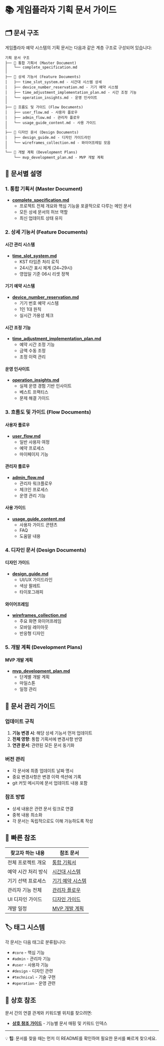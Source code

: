 # 📚 게임플라자 기획 문서 가이드

## 🗂️ 문서 구조

게임플라자 예약 시스템의 기획 문서는 다음과 같은 계층 구조로 구성되어 있습니다:

```
기획 문서 구조
├── 📘 통합 기획서 (Master Document)
│   └── complete_specification.md
│
├── 📗 상세 기능서 (Feature Documents)
│   ├── time_slot_system.md - 시간대 시스템 상세
│   ├── device_number_reservation.md - 기기 예약 시스템
│   ├── time_adjustment_implementation_plan.md - 시간 조정 기능
│   └── operation_insights.md - 운영 인사이트
│
├── 📙 흐름도 및 가이드 (Flow Documents)
│   ├── user_flow.md - 사용자 플로우
│   ├── admin_flow.md - 관리자 플로우
│   └── usage_guide_content.md - 사용 가이드
│
├── 📕 디자인 문서 (Design Documents)
│   ├── design_guide.md - 디자인 가이드라인
│   └── wireframes_collection.md - 와이어프레임 모음
│
└── 📓 개발 계획 (Development Plans)
    └── mvp_development_plan.md - MVP 개발 계획
```

## 📖 문서별 설명

### 1. 통합 기획서 (Master Document)
- **[complete_specification.md](./complete_specification.md)**
  - 프로젝트 전체 개요와 핵심 기능을 포괄적으로 다루는 메인 문서
  - 모든 상세 문서의 허브 역할
  - 최신 업데이트 상태 유지

### 2. 상세 기능서 (Feature Documents)

#### 시간 관리 시스템
- **[time_slot_system.md](./time_slot_system.md)**
  - KST 타임존 처리 로직
  - 24시간 표시 체계 (24~29시)
  - 영업일 기준 06시 리셋 정책

#### 기기 예약 시스템
- **[device_number_reservation.md](./device_number_reservation.md)**
  - 기기 번호 예약 시스템
  - 1인 1대 원칙
  - 실시간 가용성 체크

#### 시간 조정 기능
- **[time_adjustment_implementation_plan.md](./time_adjustment_implementation_plan.md)**
  - 예약 시간 조정 기능
  - 금액 수동 조정
  - 조정 이력 관리

#### 운영 인사이트
- **[operation_insights.md](./operation_insights.md)**
  - 실제 운영 경험 기반 인사이트
  - 베스트 프랙티스
  - 문제 해결 가이드

### 3. 흐름도 및 가이드 (Flow Documents)

#### 사용자 플로우
- **[user_flow.md](./user_flow.md)**
  - 일반 사용자 여정
  - 예약 프로세스
  - 마이페이지 기능

#### 관리자 플로우
- **[admin_flow.md](./admin_flow.md)**
  - 관리자 워크플로우
  - 체크인 프로세스
  - 운영 관리 기능

#### 사용 가이드
- **[usage_guide_content.md](./usage_guide_content.md)**
  - 사용자 가이드 콘텐츠
  - FAQ
  - 도움말 내용

### 4. 디자인 문서 (Design Documents)

#### 디자인 가이드
- **[design_guide.md](./design_guide.md)**
  - UI/UX 가이드라인
  - 색상 팔레트
  - 타이포그래피

#### 와이어프레임
- **[wireframes_collection.md](./wireframes_collection.md)**
  - 주요 화면 와이어프레임
  - 모바일 레이아웃
  - 반응형 디자인

### 5. 개발 계획 (Development Plans)

#### MVP 개발 계획
- **[mvp_development_plan.md](./mvp_development_plan.md)**
  - 단계별 개발 계획
  - 마일스톤
  - 일정 관리

## 🔄 문서 관리 가이드

### 업데이트 규칙
1. **기능 변경 시**: 해당 상세 기능서 먼저 업데이트
2. **전체 영향**: 통합 기획서에 변경사항 반영
3. **연관 문서**: 관련된 모든 문서 동기화

### 버전 관리
- 각 문서에 최종 업데이트 날짜 명시
- 중요 변경사항은 변경 이력 섹션에 기록
- git 커밋 메시지에 문서 업데이트 내용 포함

### 참조 방법
- 상세 내용은 관련 문서 링크로 연결
- 중복 내용 최소화
- 각 문서는 독립적으로도 이해 가능하도록 작성

## 📍 빠른 참조

| 찾고자 하는 내용 | 참조 문서 |
|-----------------|-----------|
| 전체 프로젝트 개요 | [통합 기획서](./complete_specification.md) |
| 예약 시간 처리 방식 | [시간대 시스템](./time_slot_system.md) |
| 기기 선택 프로세스 | [기기 예약 시스템](./device_number_reservation.md) |
| 관리자 기능 전체 | [관리자 플로우](./admin_flow.md) |
| UI 디자인 가이드 | [디자인 가이드](./design_guide.md) |
| 개발 일정 | [MVP 개발 계획](./mvp_development_plan.md) |

## 🏷️ 태그 시스템

각 문서는 다음 태그로 분류됩니다:

- `#core` - 핵심 기능
- `#admin` - 관리자 기능
- `#user` - 사용자 기능
- `#design` - 디자인 관련
- `#technical` - 기술 구현
- `#operation` - 운영 관련

## 🔗 상호 참조

문서 간의 연결 관계와 키워드별 위치를 찾으려면:
- **[상호 참조 가이드](./CROSS_REFERENCE.md)** - 기능별 문서 매핑 및 키워드 인덱스

---

💡 **팁**: 문서를 찾을 때는 먼저 이 README를 확인하여 필요한 문서를 빠르게 찾으세요.